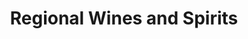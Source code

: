---
title: "Regional Wines and Spirits"
url: /wellington/regional-wines-and-spirits/
shop: Spirituosen
---